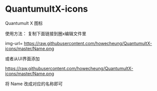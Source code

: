 # QuantumultX-icons
Quantumult X 图标

使用方法： 复制下面链接到圈x编辑文件里

img-url= https://raw.githubusercontent.com/howecheung/QuantumultX-icons/master/Name.png

或者从UI界面添加

https://raw.githubusercontent.com/howecheung/QuantumultX-icons/master/Name.png

将 Name 改成对应的名称即可
